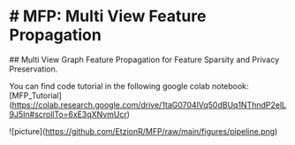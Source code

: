 # \# MFP: Multi View Feature Propagation

\## Multi View Graph Feature Propagation for Feature Sparsity and Privacy Preservation.



You can find code tutorial in the following google colab notebook: \[MFP\_Tutorial](https://colab.research.google.com/drive/1taG0704lVq50dBUq1NThndP2elL9J5In#scrollTo=6xE3qXNvmUcr)




!\[picture](https://github.com/EtzionR/MFP/raw/main/figures/pipeline.png)

